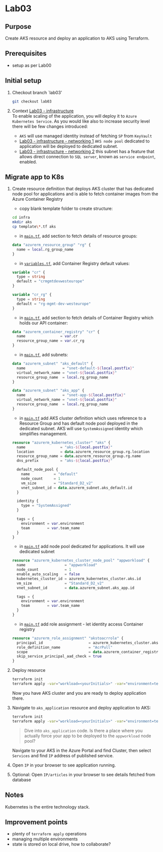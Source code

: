 # Lab03

## Purpose

Create AKS resource and deploy an application to AKS using Terraform.

## Prerequisites

- setup as per Lab00

## Initial setup

1. Checkout branch `lab03'

    ```bash
    git checkout lab03
    ```

2. Context
   [Lab03 - infrastructure](https://miro.com/app/board/uXjVPUuX2NQ=/?moveToWidget=3458764534018715258&cot=14)  
   To enable scaling of the application, you will deploy it to `Azure Kubernetes Service`. As you would like also to increase security level there will be few changes introduced:
   - `AKS` will use managed identity instead of fetching `SP` from `KeyVault`
   - [Lab03 - infrastructure - networking 1](https://miro.com/app/board/uXjVPUuX2NQ=/?moveToWidget=3458764534214261632&cot=14) `AKS node pool` dedicated to application will be deployed to dedicated subnet.
   - [Lab03 - infrastructure - networking 2](https://miro.com/app/board/uXjVPUuX2NQ=/?moveToWidget=3458764534023232891&cot=14) this subnet has a feature that allows direct connection to `SQL server`, known as `service endpoint`, enabled.

## Migrate app to K8s

1. Create resource definition that deploys AKS cluster that has dedicated node pool for applications and is able to fetch container images from the Azure Container Registry
    - copy blank template folder to create structure:
  
    ```bash
    cd infra
    mkdir aks
    cp template\*.tf aks
    ```

    - in [`main.tf`](../infra/aks/main.tf), add section to fetch details of resource groups:

    ```terraform
    data "azurerm_resource_group" "rg" {
      name = local.rg_group_name
    }
    ```

    - in [`variables.tf`](../infra/aks/variables.tf), add Container Registry default values:

    ```terraform
    variable "cr" {
      type = string
      default = "crmgmtdevwesteurope"
    }
    
    variable "cr_rg" {
      type = string
      default = "rg-mgmt-dev-westeurope"
    }
    ```

    - in [`main.tf`](../infra/aks/main.tf), add section to fetch details of Container Registry which holds our API container:

    ```terraform
    data "azurerm_container_registry" "cr" {
      name                = var.cr
      resource_group_name = var.cr_rg
    }
    ```

    - in [`main.tf`](../infra/aks/main.tf), add subnets:

    ```terraform
    data "azurerm_subnet" "aks_default" {
      name                 = "snet-default-${local.postfix}"
      virtual_network_name = "vnet-${local.postfix}"
      resource_group_name  = local.rg_group_name
    }
    
    data "azurerm_subnet" "aks_app" {
      name                 = "snet-app-${local.postfix}"
      virtual_network_name = "vnet-${local.postfix}"
      resource_group_name  = local.rg_group_name
    }
    ```

    - in [`main.tf`](../infra/aks/main.tf) add AKS cluster definition which uses reference to a Resource Group and has default node pool deployed in the dedicated subnet.
    AKS will use `SystemAssigned` identity which simplifies management.

    ```terraform
    resource "azurerm_kubernetes_cluster" "aks" {
      name                = "aks-${local.postfix}"
      location            = data.azurerm_resource_group.rg.location
      resource_group_name = data.azurerm_resource_group.rg.name
      dns_prefix          = "aks-${local.postfix}"
    
      default_node_pool {
        name           = "default"
        node_count     = 1
        vm_size        = "Standard_D2_v2"
        vnet_subnet_id = data.azurerm_subnet.aks_default.id
      }
    
      identity {
        type = "SystemAssigned"
      }
    
      tags = {
        environment = var.environment
        team        = var.team_name
      }
    }
    ```

    - in [`main.tf`](../infra/aks/main.tf) add node pool dedicated for applications. It will use dedicated subnet

    ```terraform
    resource "azurerm_kubernetes_cluster_node_pool" "appworkload" {
      name                  = "appworkload"
      node_count            = 1
      enable_auto_scaling   = false
      kubernetes_cluster_id = azurerm_kubernetes_cluster.aks.id
      vm_size               = "Standard_D2_v2"
      vnet_subnet_id        = data.azurerm_subnet.aks_app.id
    
      tags = {
        environment = var.environment
        team        = var.team_name
      }
    }
    ```

    - in [`main.tf`](../infra/aks/main.tf) add role assignment - let identity access Container registry

    ```terraform
    resource "azurerm_role_assignment" "akstoacrrole" {
      principal_id                     = azurerm_kubernetes_cluster.aks.kubelet_identity[0].object_id
      role_definition_name             = "AcrPull"
      scope                            = data.azurerm_container_registry.cr.id
      skip_service_principal_aad_check = true
    }
    ```

2. Deploy resource

    ```bash
    terraform init
    terraform apply -var="workload=<yourInitials>" -var="environment=test"
    ```

    Now you have AKS cluster and you are ready to deploy application there.

3. Navigate to `aks_application` resource and deploy application to AKS:

    ```bash
    terraform init
    terraform apply -var="workload=<yourInitials>" -var="environment=test"
    ```

    > Dive into `aks_application` code. Is there a place where you actually force your app to be deployed to the `appworkload` node pool?

    Navigate to your AKS in the Azure Portal and find Cluster, then select `Services` and find `IP` address of published service.

4. Open `IP` in your browser to see application running.

5. Optional: Open `IP/articles` in your browser to see details fetched from database

## Notes

Kubernetes is the entire technology stack.

## Improvement points

- plenty of `terraform apply` operations
- managing multiple environments
- state is stored on local drive, how to collaborate?
